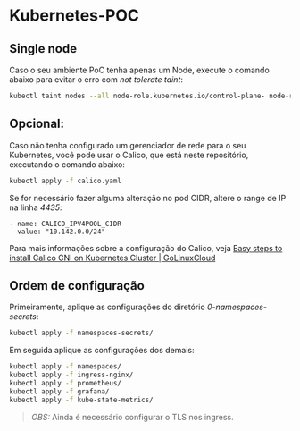 # Kubernetes-POC

## Single node

Caso o seu ambiente PoC tenha apenas um Node, execute o comando abaixo para evitar o erro com *not tolerate taint*:

  ```bash
  kubectl taint nodes --all node-role.kubernetes.io/control-plane- node-role.kubernetes.io/master-
  ```

## Opcional:

Caso não tenha configurado um gerenciador de rede para o seu Kubernetes, você pode usar o Calico, que está neste repositório, executando o comando abaixo:

  ```bash
  kubectl apply -f calico.yaml
  ```

Se for necessário fazer alguma alteração no pod CIDR, altere o range de IP na linha *4435*:

    - name: CALICO_IPV4POOL_CIDR
      value: "10.142.0.0/24"

Para mais informações sobre a configuração do Calico, veja [Easy steps to install Calico CNI on Kubernetes Cluster | GoLinuxCloud](https://www.golinuxcloud.com/calico-kubernetes/)


## Ordem de configuração

Primeiramente, aplique as configurações do diretório *0-namespaces-secrets*:

  ```bash
  kubectl apply -f namespaces-secrets/
  ```
 
Em seguida aplique as configurações dos demais:

  ```bash
  kubectl apply -f namespaces/
  kubectl apply -f ingress-nginx/
  kubectl apply -f prometheus/
  kubectl apply -f grafana/
  kubectl apply -f kube-state-metrics/
  ```

> *OBS:* Ainda é necessário configurar o TLS nos ingress.
